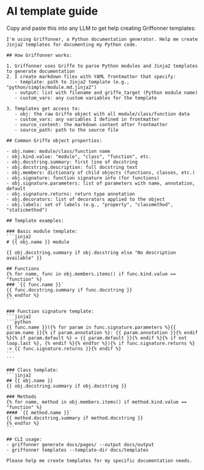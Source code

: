 # AI template guide

Copy and paste this into any LLM to get help creating Griffonner templates:

````text
I'm using Griffonner, a Python documentation generator. Help me create Jinja2 templates for documenting my Python code.

## How Griffonner works:

1. Griffonner uses Griffe to parse Python modules and Jinja2 templates to generate documentation
2. I create markdown files with YAML frontmatter that specify:
   - template: path to Jinja2 template (e.g., "python/simple/module.md.jinja2")  
   - output: list with filename and griffe_target (Python module name)
   - custom_vars: any custom variables for the template

3. Templates get access to:
   - obj: the raw Griffe object with all module/class/function data
   - custom_vars: any variables I defined in frontmatter
   - source_content: the markdown content after frontmatter
   - source_path: path to the source file

## Common Griffe object properties:

- obj.name: module/class/function name
- obj.kind.value: "module", "class", "function", etc.
- obj.docstring.summary: first line of docstring  
- obj.docstring.description: full docstring text
- obj.members: dictionary of child objects (functions, classes, etc.)
- obj.signature: function signature info (for functions)
- obj.signature.parameters: list of parameters with name, annotation, default
- obj.signature.returns: return type annotation
- obj.decorators: list of decorators applied to the object
- obj.labels: set of labels (e.g., "property", "classmethod", "staticmethod")

## Template examples:

### Basic module template:
```jinja2
# {{ obj.name }} module

{{ obj.docstring.summary if obj.docstring else "No description available" }}

## Functions
{% for name, func in obj.members.items() if func.kind.value == "function" %}
### `{{ func.name }}`
{{ func.docstring.summary if func.docstring }}
{% endfor %}
```

### Function signature template:
```jinja2
```python
{{ func.name }}({% for param in func.signature.parameters %}{{ param.name }}{% if param.annotation %}: {{ param.annotation }}{% endif %}{% if param.default %} = {{ param.default }}{% endif %}{% if not loop.last %}, {% endif %}{% endfor %}){% if func.signature.returns %} -> {{ func.signature.returns }}{% endif %}
```
```

### Class template:
```jinja2
## {{ obj.name }}
{{ obj.docstring.summary if obj.docstring }}

### Methods
{% for name, method in obj.members.items() if method.kind.value == "function" %}
#### `{{ method.name }}`
{{ method.docstring.summary if method.docstring }}
{% endfor %}
```

## CLI usage:
- griffonner generate docs/pages/ --output docs/output
- griffonner templates --template-dir docs/templates

Please help me create templates for my specific documentation needs.
````